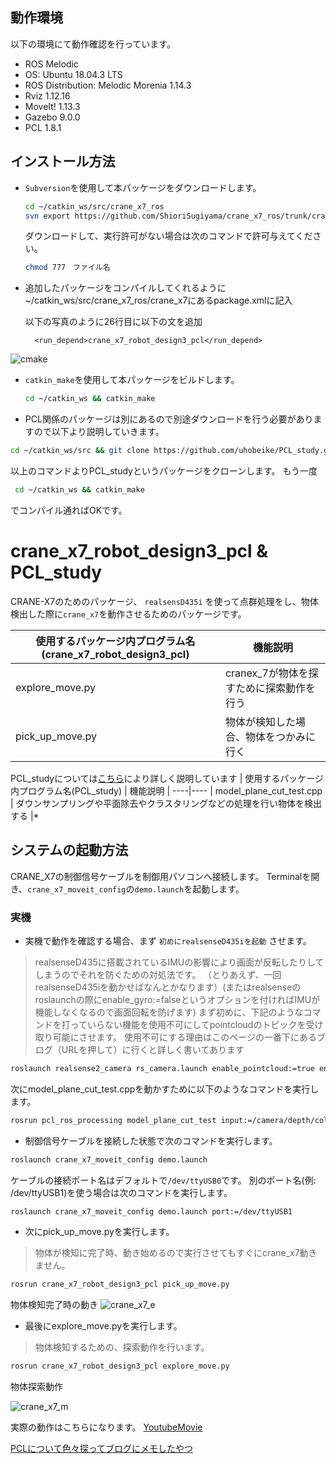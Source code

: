 ## 動作環境

以下の環境にて動作確認を行っています。


- ROS Melodic
- OS: Ubuntu 18.04.3 LTS
- ROS Distribution: Melodic Morenia 1.14.3
- Rviz 1.12.16
- MoveIt! 1.13.3
- Gazebo 9.0.0
- PCL 1.8.1
## インストール方法



- `Subversion`を使用して本パッケージをダウンロードします。


  ```bash
  cd ~/catkin_ws/src/crane_x7_ros
  svn export https://github.com/ShioriSugiyama/crane_x7_ros/trunk/crane_x7_robot_design3_pcl
  ```
  ダウンロードして、実行許可がない場合は次のコマンドで許可与えてください。
   ```bash
   chmod 777　ファイル名
    ```
- 追加したパッケージをコンパイルしてくれるように~/catkin_ws/src/crane_x7_ros/crane_x7にあるpackage.xmlに記入

    以下の写真のように26行目に以下の文を追加
  
    ```
      <run_depend>crane_x7_robot_design3_pcl</run_depend>
    ```

![cmake](https://github.com/ShioriSugiyama/crane_x7_ros/blob/image/image/a3fe030e89c33e0a895bda411ab39625.png "cmake")
- `catkin_make`を使用して本パッケージをビルドします。

  ```bash
  cd ~/catkin_ws && catkin_make
  ```
- PCL関係のパッケージは別にあるので別途ダウンロードを行う必要がありますので以下より説明していきます。
 ```bash
 cd ~/catkin_ws/src && git clone https://github.com/uhobeike/PCL_study.git
 ```
 以上のコマンドよりPCL_studyというパッケージをクローンします。
 もう一度
 ```bash
  cd ~/catkin_ws && catkin_make
  ```
  でコンパイル通ればOKです。
# crane_x7_robot_design3_pcl & PCL_study

CRANE-X7のためのパッケージ、 `realsensD435i` を使って点群処理をし、物体検出した際に`crane_x7`を動作させるためのパッケージです。

| 使用するパッケージ内プログラム名(crane_x7_robot_design3_pcl) | 機能説明 |
----|----
| explore_move.py | cranex_7が物体を探すために探索動作を行う |
| pick_up_move.py | 物体が検知した場合、物体をつかみに行く |


PCL_studyについては[こちら](https://github.com/uhobeike/PCL_study)により詳しく説明しています
| 使用するパッケージ内プログラム名(PCL_study) | 機能説明 |
----|----
| model_plane_cut_test.cpp | ダウンサンプリングや平面除去やクラスタリングなどの処理を行い物体を検出する |*

## システムの起動方法

CRANE_X7の制御信号ケーブルを制御用パソコンへ接続します。
Terminalを開き、`crane_x7_moveit_config`の`demo.launch`を起動します。


### 実機

- 実機で動作を確認する場合、まず `初めにrealsenseD435iを起動` させます。
> realsenseD435に搭載されているIMUの影響により画面が反転したりしてしまうのでそれを防ぐための対処法です。
>（とりあえず、一回realsenseD435iを動かせばなんとかなります）(またはrealsenseのroslaunchの際にenable_gyro:=falseというオプションを付ければIMUが機能しなくなるので画面回転を防げます)
まず初めに、下記のようなコマンドを打っていらない機能を使用不可にしてpointcloudのトピックを受け取り可能にさせます。
>使用不可にする理由はこのページの一番下にあるブログ（URLを押して）に行くと詳しく書いてあります
```sh
roslaunch realsense2_camera rs_camera.launch enable_pointcloud:=true enable_infra2:=false  enable_infra1:=false  enable_gyro:=false enable_stereo:=false
```
次にmodel_plane_cut_test.cppを動かすために以下のようなコマンドを実行します。
```sh
rosrun pcl_ros_processing model_plane_cut_test input:=/camera/depth/color/points
```
- 制御信号ケーブルを接続した状態で次のコマンドを実行します。

```sh
roslaunch crane_x7_moveit_config demo.launch 
```

ケーブルの接続ポート名はデフォルトで`/dev/ttyUSB0`です。
別のポート名(例: /dev/ttyUSB1)を使う場合は次のコマンドを実行します。

```sh
roslaunch crane_x7_moveit_config demo.launch port:=/dev/ttyUSB1
```

- 次にpick_up_move.pyを実行します。
> 物体が検知に完了時、動き始めるので実行させてもすぐにcrane_x7動きません。

```sh
rosrun crane_x7_robot_design3_pcl pick_up_move.py
```
物体検知完了時の動き
![crane_x7_e](https://github.com/ShioriSugiyama/crane_x7_ros/blob/image/image/98a708fc4e160b0428ef70ab31432807.gif "crane_x7_e")
- 最後にexplore_move.pyを実行します。
> 物体検知するための、探索動作を行います。

```sh
rosrun crane_x7_robot_design3_pcl explore_move.py
```
物体探索動作

![crane_x7_m](https://github.com/ShioriSugiyama/crane_x7_ros/blob/image/image/2163519889481d2ef15215dd37d131f6.gif "crane_x7_m")

実際の動作はこちらになります。
[YoutubeMovie](https://youtu.be/YwxTDPTYzWY)

[PCLについて色々探ってブログにメモしたやつ](https://beike.hatenablog.jp/entry/2019/12/24/224303)
